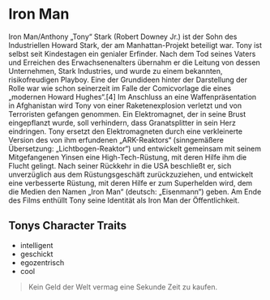 # Iron Man

Iron Man/Anthony „Tony“ Stark (Robert Downey Jr.) ist der Sohn des Industriellen Howard Stark, der am Manhattan-Projekt beteiligt war. Tony ist selbst seit Kindestagen ein genialer Erfinder. Nach dem Tod seines Vaters und Erreichen des Erwachsenenalters übernahm er die Leitung von dessen Unternehmen, Stark Industries, und wurde zu einem bekannten, risikofreudigen Playboy. Eine der Grundideen hinter der Darstellung der Rolle war wie schon seinerzeit im Falle der Comicvorlage die eines „modernen Howard Hughes“.[4] Im Anschluss an eine Waffenpräsentation in Afghanistan wird Tony von einer Raketenexplosion verletzt und von Terroristen gefangen genommen. Ein Elektromagnet, der in seine Brust eingepflanzt wurde, soll verhindern, dass Granatsplitter in sein Herz eindringen. Tony ersetzt den Elektromagneten durch eine verkleinerte Version des von ihm erfundenen „ARK-Reaktors“ (sinngemäßere Übersetzung: „Lichtbogen-Reaktor“) und entwickelt gemeinsam mit seinem Mitgefangenen Yinsen eine High-Tech-Rüstung, mit deren Hilfe ihm die Flucht gelingt. Nach seiner Rückkehr in die USA beschließt er, sich unverzüglich aus dem Rüstungsgeschäft zurückzuziehen, und entwickelt eine verbesserte Rüstung, mit deren Hilfe er zum Superhelden wird, dem die Medien den Namen „Iron Man“ (deutsch: „Eisenmann“) geben. Am Ende des Films enthüllt Tony seine Identität als Iron Man der Öffentlichkeit.

## Tonys Character Traits

* intelligent
* geschickt
* egozentrisch
* cool

> Kein Geld der Welt vermag eine Sekunde Zeit zu kaufen.
